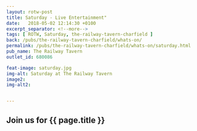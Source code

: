 ```yaml
---
layout: rotw-post
title: Saturday - Live Entertainment"
date:   2018-05-02 12:14:30 +0100
excerpt_separator: <!--more-->
tags: [ ROTW, Saturday, the-railway-tavern-charfield ]
back: /pubs/the-railway-tavern-charfield/whats-on/
permalink: /pubs/the-railway-tavern-charfield/whats-on/saturday.html
pub_name: The Railway Tavern
outlet_id: 680086

feat-image: saturday.jpg
img-alt: Saturday at The Railway Tavern
image2:
img-alt2:


---
```


<h2>Join us for {{ page.title }}</h2>


